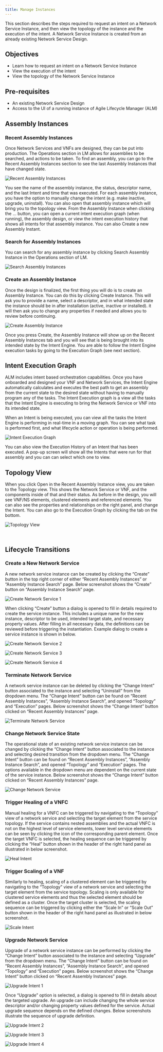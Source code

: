 ```yaml
---
title: Manage Instances
---
```


This section describes the steps required to request an intent on a Network Service Instance, and then view the topology of the instance and the execution of the intent. A Network Service Instance is created from an already existing Network Service Design. 

## Objectives
* Learn how to request an intent on a Network Service Instance
* View the execution of the intent
* View the topology of the Network Service Instance

## Pre-requisites
* An existing Network Service Design
* Access to the UI of a running instance of Agile Lifecycle Manager (ALM)

## Assembly Instances

###	Recent Assembly Instances

Once Network Services and VNFs are designed, they can be put into production. The Operations section in LM allows for assemblies to be searched, and actions to be taken. To find an assembly, you can go to the Recent Assembly Instances section to see the last Assembly Instances that have changed state.

![Recent Assembly Instances](/images/user-guides/operations/manage-instances/recent-assembly-instances.png "Recent Assembly Instances")

You see the name of the assembly instance, the status, descriptor name, and the last Intent and time that was executed. For each assembly instance, you have the option to manually change the intent (e.g. make inactive, upgrade, uninstall). You can also open that assembly instance which will bring you to the topology view. From the Assembly Instance when clicking the ... button, you can open a current intent execution graph (when running), the assembly design, or view the intent execution history that shows all intents for that assembly instance. You can also Create a new Assembly Instant.

###	Search for Assembly Instances

You can search for any assembly instance by clicking Search Assembly Instance in the Operations section of LM.

![Search Assembly Instances](/images/user-guides/operations/manage-instances/search-assembly-instances.png "Search Assembly Instances")

### Create an Assembly Instance

Once the design is finalized, the first thing you will do is to create an Assembly Instance. You can do this by clicking Create Instance. This will ask you to provide a name, select a descriptor, and in what intended state the instance should be in after installation (active, inactive or installed). it will then ask you to change any properties if needed and allows you to review before continuing.

![Create Assembly Instance](/images/user-guides/operations/manage-instances/create-assembly-instance.png "Create Assembly Instance")

Once you press Create, the Assembly Instance will show up on the Recent Assembly Instances tab and you will see that is being brought into its intended state by the Intent Engine. You are able to follow the Intent Engine execution tasks by going to the Execution Graph (see next section).

##	Intent Execution Graph

ALM includes intent based orchestration capabilities. Once you have onboarded and designed your VNF and Network Services, the Intent Engine automatically calculates and executes the best path to get an assembly from the current state to the desired state without having to manually program any of the tasks. The Intent Execution graph is a view all the tasks that the Intent Engine is executing to bring the Network Service or VNF into its intended state.

When an Intent is being executed, you can view all the tasks the Intent Engine is performing in real-time in a moving graph. You can see what task is performed first, and what lifecycle action or operation is being performed.

![Intent Execution Graph](/images/user-guides/operations/manage-instances/intent-execution-graph.png "Intent Execution Graph")

You can also view the Execution History of an Intent that has been executed. A pop-up screen will show all the Intents that were run for that assembly and you can can select which one to view.

##	Topology View

When you click Open in the Recent Assembly Instance view, you are taken to the Topology view. This shows the Network Service or VNF, and the components inside of that and their status. As before in the design, you will see VNF/NS elements, clustered elements and referenced elements. You can also see the properties and relationships on the right panel, and change the Intent. You can also go to the Execution Graph by clicking the tab on the bottom.

![Topology View](/images/user-guides/operations/manage-instances/topology-view.png "Topology View")

 
##	Lifecycle Transitions

###	Create a New Network Service

A new network service instance can be created by clicking the “Create” button in the top right corner of either “Recent Assembly Instances” or “Assembly Instance Search” page. Below screenshot shows the “Create” button on “Assembly Instance Search” page.

![Create Network Service 1](/images/user-guides/operations/manage-instances/create-network-service-1.png "Create Network Service 1")

When clicking “Create” button a dialog is opened to fill in details required to create the service instance. This includes a unique name for the new instance, descriptor to be used, intended target state, and necessary property values. After filling in all necessary data, the definitions can be reviewed before triggering the instantiation. Example dialog to create a service instance is shown in below.

![Create Network Service 2](/images/user-guides/operations/manage-instances/create-network-service-2.png "Create Network Service 2")

![Create Network Service 3](/images/user-guides/operations/manage-instances/create-network-service-3.png "Create Network Service 3")

![Create Network Service 4](/images/user-guides/operations/manage-instances/create-network-service-4.png "Create Network Service 4")

### Terminate Network Service

A network service instance can be deleted by clicking the “Change Intent” button associated to the instance and selecting “Uninstall” from the dropdown menu. The “Change Intent” button can be found on “Recent Assembly Instances”, “Assembly Instance Search”, and opened “Topology” and “Execution” pages. Below screenshot shows the “Change Intent” button clicked on “Recent Assembly Instances” page.

![Terminate Network Service](/images/user-guides/operations/manage-instances/terminate-network-service.png "Terminate Network Service")

###	Change Network Service State

The operational state of an existing network service instance can be changed by clicking the “Change Intent” button associated to the instance and selecting desired transition from the dropdown menu. The “Change Intent” button can be found on “Recent Assembly Instances”, “Assembly Instance Search”, and opened “Topology” and “Execution” pages. The options available in the dropdown menu are dependent on the current state of the service instance. Below screenshot shows the “Change Intent” button clicked on “Recent Assembly Instances” page.

![Change Network Service](/images/user-guides/operations/manage-instances/change-network-service.png "Change Network Service")

###	Trigger Healing of a VNFC

Manual healing for a VNFC can be triggered by navigating to the “Topology” view of a network service and selecting the target element from the service topology. If the service contains nested assemblies and the actual VNFC is not on the highest level of service elements, lower level service elements can be seen by clicking the icon of the corresponding parent element. Once the target VNFC is selected, the healing sequence can be triggered by clicking the “Heal” button shown in the header of the right hand panel as illustrated in below screenshot.

![Heal Intent](/images/user-guides/operations/manage-instances/heal-intent.png "Heal Intent")

###	Trigger Scaling of a VNF

Similarly to healing, scaling of a clustered element can be triggered by navigating to the “Topology” view of a network service and selecting the target element from the service topology. Scaling is only available for clustered service elements and thus the selected element should be defined as a cluster. Once the target cluster is selected, the scaling sequence can be triggered by clicking either the “Scale In” or “Scale Out” button shown in the header of the right hand panel as illustrated in below screenshot.

![Scale Intent](/images/user-guides/operations/manage-instances/scale-intent.png "Scale Intent")

###	Upgrade Network Service

Upgrade of a network service instance can be performed by clicking the “Change Intent” button associated to the instance and selecting “Upgrade” from the dropdown menu. The “Change Intent” button can be found on “Recent Assembly Instances”, “Assembly Instance Search”, and opened “Topology” and “Execution” pages. Below screenshot shows the “Change Intent” button clicked on “Recent Assembly Instances” page.

![Upgrade Intent 1](/images/user-guides/operations/manage-instances/upgrade-intent-1.png "Upgrade Intent 1")

Once “Upgrade” option is selected, a dialog is opened to fill in details about the targeted upgrade. An upgrade can include changing the whole service descriptor and/or changing property values defined for the service. Actual upgrade sequence depends on the defined changes. Below screenshots illustrate the sequence of upgrade definition.

![Upgrade Intent 2](/images/user-guides/operations/manage-instances/upgrade-intent-2.png "Upgrade Intent 2")

![Upgrade Intent 3](/images/user-guides/operations/manage-instances/upgrade-intent-3.png "Upgrade Intent 3")

![Upgrade Intent 4](/images/user-guides/operations/manage-instances/upgrade-intent-4.png "Upgrade Intent 4")


